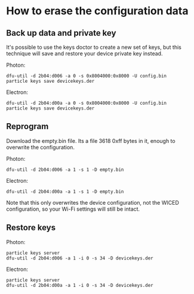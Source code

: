 # How to erase the configuration data

## Back up data and private key

It's possible to use the keys doctor to create a new set of keys, but this technique will save and restore your device private key instead.

Photon:

```
dfu-util -d 2b04:d006 -a 0 -s 0x8004000:0x8000 -U config.bin
particle keys save devicekeys.der
```

Electron:

```
dfu-util -d 2b04:d00a -a 0 -s 0x8004000:0x8000 -U config.bin
particle keys save devicekeys.der
```

## Reprogram

Download the empty.bin file. Its a file 3618 0xff bytes in it, enough to overwrite the configuration.

Photon:

```
dfu-util -d 2b04:d006 -a 1 -s 1 -D empty.bin
```

Electron:

```
dfu-util -d 2b04:d00a -a 1 -s 1 -D empty.bin
```

Note that this only overwrites the device configuration, not the WICED configuration, so your Wi-Fi settings will still be intact.

## Restore keys

Photon:

```
particle keys server
dfu-util -d 2b04:d006 -a 1 -i 0 -s 34 -D devicekeys.der
```

Electron:

```
particle keys server
dfu-util -d 2b04:d00a -a 1 -i 0 -s 34 -D devicekeys.der
```

